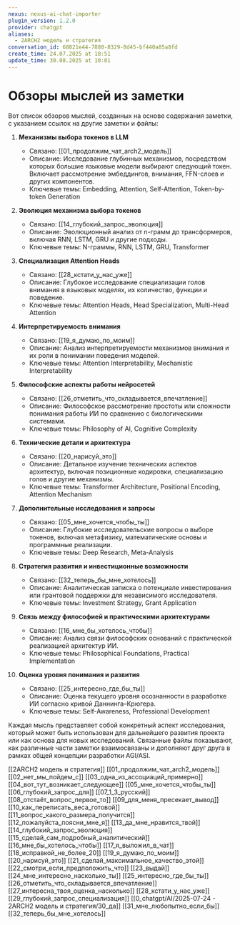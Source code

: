 ```yaml
---
nexus: nexus-ai-chat-importer
plugin_version: 1.2.0
provider: chatgpt
aliases:
  - 2ARCH2 модель и стратегия
conversation_id: 68821e44-7880-8329-8d45-bf440a85a8fd
create_time: 24.07.2025 at 18:51
update_time: 30.08.2025 at 10:01
---
```

# Обзоры мыслей из заметки

Вот список обзоров мыслей, созданных на основе содержания заметки, с указанием ссылок на другие заметки и файлы:

1. **Механизмы выбора токенов в LLM**
   - Связано: [[01_продолжим_чат_arch2_модель]]
   - Описание: Исследование глубинных механизмов, посредством которых большие языковые модели выбирают следующий токен. Включает рассмотрение эмбеддингов, внимания, FFN-слоев и других компонентов.
   - Ключевые темы: Embedding, Attention, Self-Attention, Token-by-token Generation

2. **Эволюция механизма выбора токенов**
   - Связано: [[14_глубокий_запрос_эволюция]]
   - Описание: Эволюционный анализ от n-грамм до трансформеров, включая RNN, LSTM, GRU и другие подходы.
   - Ключевые темы: N-граммы, RNN, LSTM, GRU, Transformer

3. **Специализация Attention Heads**
   - Связано: [[28_кстати_у_нас_уже]]
   - Описание: Глубокое исследование специализации голов внимания в языковых моделях, их количество, функции и поведение.
   - Ключевые темы: Attention Heads, Head Specialization, Multi-Head Attention

4. **Интерпретируемость внимания**
   - Связано: [[19_я_думаю_по_моим]]
   - Описание: Анализ интерпретируемости механизмов внимания и их роли в понимании поведения моделей.
   - Ключевые темы: Attention Interpretability, Mechanistic Interpretability

5. **Философские аспекты работы нейросетей**
   - Связано: [[26_отметить_что_складывается_впечатление]]
   - Описание: Философское рассмотрение простоты или сложности понимания работы ИИ по сравнению с биологическими системами.
   - Ключевые темы: Philosophy of AI, Cognitive Complexity

6. **Технические детали и архитектура**
   - Связано: [[20_нарисуй_это]]
   - Описание: Детальное изучение технических аспектов архитектур, включая позиционные кодировки, специализацию голов и другие механизмы.
   - Ключевые темы: Transformer Architecture, Positional Encoding, Attention Mechanism

7. **Дополнительные исследования и запросы**
   - Связано: [[05_мне_хочется_чтобы_ты]]
   - Описание: Глубокие исследовательские вопросы о выборе токенов, включая метафизику, математические основы и программные реализации.
   - Ключевые темы: Deep Research, Meta-Analysis

8. **Стратегия развития и инвестиционные возможности**
   - Связано: [[32_теперь_бы_мне_хотелось]]
   - Описание: Аналитическая записка о потенциале инвестирования или грантовой поддержки для независимого исследователя.
   - Ключевые темы: Investment Strategy, Grant Application

9. **Связь между философией и практическими архитектурами**
   - Связано: [[16_мне_бы_хотелось_чтобы]]
   - Описание: Анализ связи философских оснований с практической реализацией архитектур ИИ.
   - Ключевые темы: Philosophical Foundations, Practical Implementation

10. **Оценка уровня понимания и развития**
    - Связано: [[25_интересно_где_бы_ты]]
    - Описание: Оценка текущего уровня осознанности в разработке ИИ согласно кривой Даннинга–Крюгера.
    - Ключевые темы: Self-Awareness, Professional Development

Каждая мысль представляет собой конкретный аспект исследования, который может быть использован для дальнейшего развития проекта или как основа для новых исследований. Связанные файлы показывают, как различные части заметки взаимосвязаны и дополняют друг друга в рамках общей концепции разработки AGI/ASI.


[[2ARCH2 модель и стратегия]]
[[01_продолжим_чат_arch2_модель]]
[[02_нет_мы_пойдем_с]]
[[03_одна_из_ассоциаций_примерно]]
[[04_вот_тут_возникает_следующее]]
[[05_мне_хочется_чтобы_ты]]
[[06_глубокий_запрос_для]]
[[07_1_3_русский]]
[[08_отстаёт_вопрос_первое_то]]
[[09_для_меня_пресекает_вывод]]
[[10_как_переписать_веса_готовой]]
[[11_вопрос_какого_размера_получится]]
[[12_пожалуйста_поясни_мне_я]]
[[13_да_мне_нравится_твой]]
[[14_глубокий_запрос_эволюция]]
[[15_сделай_сам_подробный_аналитический]]
[[16_мне_бы_хотелось_чтобы]]
[[17_я_выложил_в_чат]]
[[18_исправкой_не_более_20]]
[[19_я_думаю_по_моим]]
[[20_нарисуй_это]]
[[21_сделай_максимальное_качество_этой]]
[[22_смотри_если_предположить_что]]
[[23_выдай]]
[[24_мне_интересно_насколько_ты]]
[[25_интересно_где_бы_ты]]
[[26_отметить_что_складывается_впечатление]]
[[27_интересна_твоя_оценка_насколько]]
[[28_кстати_у_нас_уже]]
[[29_глубокий_запрос_специализация]]
[[0_chatgpt/AI/2025-07-24 - 2ARCH2 модель и стратегия/30_да]]
[[31_мне_любопытно_если_бы]]
[[32_теперь_бы_мне_хотелось]]
